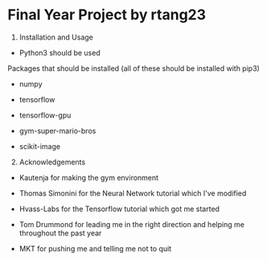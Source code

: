 # Final  Year Project by rtang23

  1) Installation and Usage

- Python3 should be used

Packages that should be installed (all of these should be installed with pip3)

- numpy

- tensorflow

- tensorflow-gpu

- gym-super-mario-bros

- scikit-image


2) Acknowledgements

- Kautenja for making the gym environment

- Thomas Simonini for the Neural Network tutorial which I've modified

- Hvass-Labs for the Tensorflow tutorial which got me started

- Tom Drummond for leading me in the right direction and helping me throughout the past year

- MKT for pushing me and telling me not to quit
